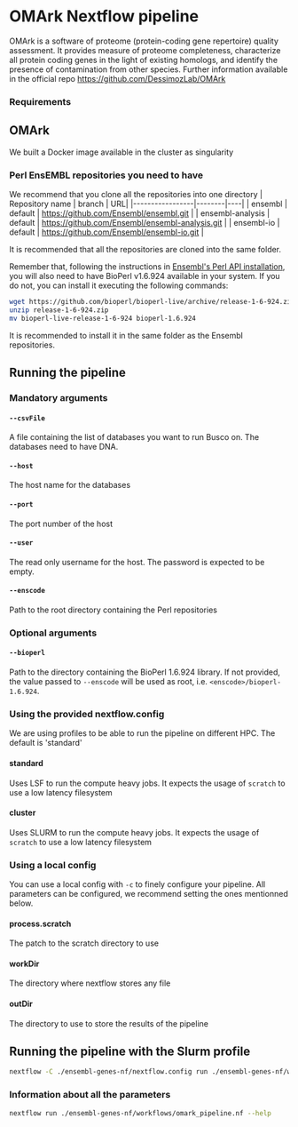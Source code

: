 # OMArk Nextflow pipeline
  
OMArk is a software of proteome (protein-coding gene repertoire) quality assessment. It provides measure of proteome completeness, characterize all protein coding genes in the light of existing homologs, and identify the presence of contamination from other species.
Further information available in the official repo https://github.com/DessimozLab/OMArk

### Requirements

## OMArk
We built a  Docker image available in the cluster as singularity

### Perl EnsEMBL repositories you need to have

We recommend that you clone all the repositories into one directory
| Repository name | branch | URL|
|-----------------|--------|----|
| ensembl | default | https://github.com/Ensembl/ensembl.git |
| ensembl-analysis | default | https://github.com/Ensembl/ensembl-analysis.git |
| ensembl-io | default | https://github.com/Ensembl/ensembl-io.git |

It is recommended that all the repositories are cloned into the same folder.

Remember that, following the instructions in [Ensembl's Perl API installation](http://www.ensembl.org/info/docs/api/api_installation.html), you will also need to have BioPerl v1.6.924 available in your system. If you do not, you can install it executing the following commands:

```bash
wget https://github.com/bioperl/bioperl-live/archive/release-1-6-924.zip
unzip release-1-6-924.zip
mv bioperl-live-release-1-6-924 bioperl-1.6.924
```

It is recommended to install it in the same folder as the Ensembl repositories.

## Running the pipeline


### Mandatory arguments

#### `--csvFile`
A file containing the list of databases you want to run Busco on. The databases need to have DNA.

#### `--host`
The host name for the databases

#### `--port`
The port number of the host

#### `--user`
The read only username for the host. The password is expected to be empty.

#### `--enscode`
Path to the root directory containing the Perl repositories

### Optional arguments

#### `--bioperl`
Path to the directory containing the BioPerl 1.6.924 library. If not provided, the value passed to `--enscode` will be used as root, i.e. `<enscode>/bioperl-1.6.924`.

### Using the provided nextflow.config
We are using profiles to be able to run the pipeline on different HPC. The default is 'standard'

#### standard
Uses LSF to run the compute heavy jobs. It expects the usage of `scratch` to use a low latency filesystem

#### cluster
Uses SLURM to run the compute heavy jobs. It expects the usage of `scratch` to use a low latency filesystem


### Using a local config
You can use a local config with `-c` to finely configure your pipeline. All parameters can be configured, we recommend setting the ones mentionned below.

#### process.scratch
The patch to the scratch directory to use

#### workDir
The directory where nextflow stores any file

#### outDir
The directory to use to store the results of the pipeline

## Running the pipeline with the Slurm profile

```bash
nextflow -C ./ensembl-genes-nf/nextflow.config run ./ensembl-genes-nf/workflows/omark_pipeline.nf -profile slurm --enscode $ENSCODE --csvFile dbname.csv -w ../../work
```
### Information about all the parameters

```bash
nextflow run ./ensembl-genes-nf/workflows/omark_pipeline.nf --help
```
